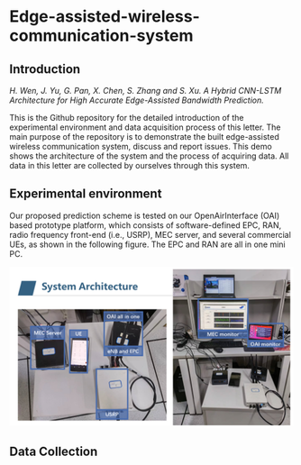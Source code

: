 # Edge-assisted-wireless-communication-system

## Introduction

*H. Wen, J. Yu, G. Pan, X. Chen, S. Zhang and S. Xu. A Hybrid CNN-LSTM Architecture for High Accurate Edge-Assisted Bandwidth Prediction.*  

  This is the Github repository for the detailed introduction of the experimental environment and data acquisition process of this letter. The main purpose of the repository is to demonstrate the built edge-assisted wireless communication system, discuss and report issues. This demo shows the architecture of the system and the process of acquiring data. All data in this letter are collected by ourselves through this system.
  
  ## Experimental environment
  Our proposed prediction scheme is tested on our OpenAirInterface (OAI) based prototype platform, which consists of software-defined EPC, RAN, radio frequency front-end (i.e., USRP), MEC server, and several commercial UEs, as shown in the following figure. The EPC and RAN are all in one mini PC. 
  
  <img src="https://github.com/wenhanfei/Edge-assisted-wireless-communication-system/blob/main/Experimental Environment.PNG"  alt="Environment">
  
  ## Data Collection
  
